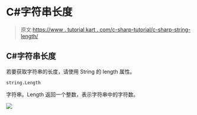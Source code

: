 # C#字符串长度

> 原文:[https://www . tutorial kart . com/c-sharp-tutorial/c-sharp-string-length/](https://www.tutorialkart.com/c-sharp-tutorial/c-sharp-string-length/)

## C#字符串长度

若要获取字符串的长度，请使用 String 的 length 属性。

```
string.Length
```

字符串。Length 返回一个整数，表示字符串中的字符数。

[![](../Images/925da31b32d6bc3827932f6c8afb11bb.png)](https://www.tutorialkart.com/)